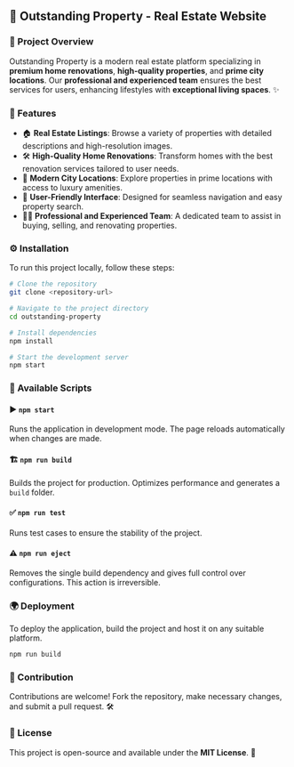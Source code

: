 ## 🏡 Outstanding Property - Real Estate Website

### 📌 Project Overview
Outstanding Property is a modern real estate platform specializing in **premium home renovations**, **high-quality properties**, and **prime city locations**. Our **professional and experienced team** ensures the best services for users, enhancing lifestyles with **exceptional living spaces**. ✨

### 🚀 Features
- 🏠 **Real Estate Listings**: Browse a variety of properties with detailed descriptions and high-resolution images.
- 🛠 **High-Quality Home Renovations**: Transform homes with the best renovation services tailored to user needs.
- 🌆 **Modern City Locations**: Explore properties in prime locations with access to luxury amenities.
- 🎯 **User-Friendly Interface**: Designed for seamless navigation and easy property search.
- 👨‍💼 **Professional and Experienced Team**: A dedicated team to assist in buying, selling, and renovating properties.

### ⚙️ Installation
To run this project locally, follow these steps:

```bash
# Clone the repository
git clone <repository-url>

# Navigate to the project directory
cd outstanding-property

# Install dependencies
npm install

# Start the development server
npm start
```

### 📜 Available Scripts

#### ▶️ `npm start`
Runs the application in development mode. The page reloads automatically when changes are made.

#### 🏗️ `npm run build`
Builds the project for production. Optimizes performance and generates a `build` folder.

#### ✅ `npm run test`
Runs test cases to ensure the stability of the project.

#### ⚠️ `npm run eject`
Removes the single build dependency and gives full control over configurations. This action is irreversible.

### 🌍 Deployment
To deploy the application, build the project and host it on any suitable platform.

```bash
npm run build
```

### 🤝 Contribution
Contributions are welcome! Fork the repository, make necessary changes, and submit a pull request. 🛠️

### 📜 License
This project is open-source and available under the **MIT License**. 📄